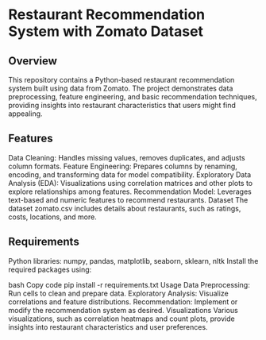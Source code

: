 # Restaurant Recommendation System with Zomato Dataset

## Overview
This repository contains a Python-based restaurant recommendation system built using data from Zomato. The project demonstrates data preprocessing, feature engineering, and basic recommendation techniques, providing insights into restaurant characteristics that users might find appealing.

## Features
Data Cleaning: Handles missing values, removes duplicates, and adjusts column formats.
Feature Engineering: Prepares columns by renaming, encoding, and transforming data for model compatibility.
Exploratory Data Analysis (EDA): Visualizations using correlation matrices and other plots to explore relationships among features.
Recommendation Model: Leverages text-based and numeric features to recommend restaurants.
Dataset
The dataset zomato.csv includes details about restaurants, such as ratings, costs, locations, and more.

## Requirements
Python libraries: numpy, pandas, matplotlib, seaborn, sklearn, nltk
Install the required packages using:

bash
Copy code
pip install -r requirements.txt
Usage
Data Preprocessing: Run cells to clean and prepare data.
Exploratory Analysis: Visualize correlations and feature distributions.
Recommendation: Implement or modify the recommendation system as desired.
Visualizations
Various visualizations, such as correlation heatmaps and count plots, provide insights into restaurant characteristics and user preferences.
